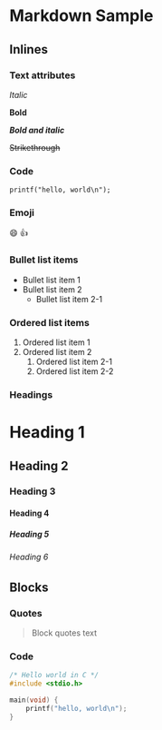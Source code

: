 # Markdown Sample

## Inlines
### Text attributes

*Italic*

**Bold**

***Bold and italic***

~~Strikethrough~~

### Code

`printf("hello, world\n");`


### Emoji

:smile: :+1:

### Bullet list items

- Bullet list item 1
- Bullet list item 2
  - Bullet list item 2-1

### Ordered list items

1. Ordered list item 1
1. Ordered list item 2
   1. Ordered list item 2-1
   1. Ordered list item 2-2

### Headings
# Heading 1
## Heading 2
### Heading 3
#### Heading 4
##### Heading 5
###### Heading 6


## Blocks
### Quotes

> Block quotes text


### Code

```c
/* Hello world in C */
#include <stdio.h>

main(void) {
    printf("hello, world\n");
}
```

